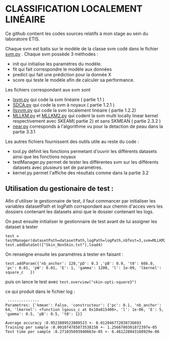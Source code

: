 # CLASSIFICATION LOCALEMENT  LINÉAIRE 
Ce github contient les codes sources relatifs à mon stage au sein du laboratoire ETIS. 

Chaque svm est batis sur le modèle de la classe svm codé dans le fichier [svm.py](https://github.com/Edouard2laire/svm/blob/master/svm.py) . 
Chaque svm possède 3 méthodes :  

- init qui initialise les paramètres du modèle. 
- fit qui fait correspondre le modèle aux données
- predict qui fait une prédiction pour la donnée X
- score qui teste le modèle afin de calculer sa performance. 

Les fichiers correspondant aux svm sont 
- [lsvm.py](https://github.com/Edouard2laire/svm/blob/master/lsvm.py) qui code la svm linéaire ( partie 1.1 )
- [SDCA.py](https://github.com/Edouard2laire/svm/blob/master/SDCA.py) qui code la svm  à noyaux ( partie 1.2.1 )
- [llsvvm.py](https://github.com/Edouard2laire/svm/blob/master/llsvvm.py) qui code la svm localement linéaire ( partie 1.2.2) 
- [MLLKM.py](https://github.com/Edouard2laire/svm/blob/master/MLLKM.py) et [MLLKM2.py](https://github.com/Edouard2laire/svm/blob/master/MLLKM2.py) qui codent la svm multi locally linear kernel respectivement avec SKEAM( partie 2) et sans SKMEAN ( partie 2.3.2 )
- [near.py](https://github.com/Edouard2laire/svm/blob/master/near.py) corresponds à l'algorithme vu pour la detaction de peau dans la partie 3.3.1


Les autres fichiers fournissent des outils utile au reste du code : 
- tool.py définit les fonctions permetant d'ouvrir les différents datasets ainsi que les fonctions noyaux
- testManager.py permet de tester les différentes svm sur les différents datasets avec plusieurs set de paramètres. 
- kernel.py permet l'affiche des résultats comme dans la partie 3.2 


## Utilisation du gestionaire de test : 
Afin d'utiliser le gestionnaire de test, il faut commancer par initialiser les variables datasetPath et logPath corrspondant aux chemin d'acces vers les dossiers contenant 
les datasets ainsi que le dossier contenant les logs. 

On peut ensuite initialiser le gestionnaire de test avant de lui assigner les dataset à tester

```
test = testManager(datasetPath=datasetPath,logPath=logPath,nbTest=3,svm=MLLKM2)
test.addDataSet(["Skin_NonSkin.txt"],load4)
```

On renseigne ensuite les paramètres à tester en faisant :
```
test.addParam({'nb_anchor': 128,'pD': 0.3 ,'pB': 0.9, 't0': 666.0, 'pc': 0.01, 'pW': 0.01, 'E': 1, 'gamma': 1200, 'l': 1e-09, 'lkernel': square_c   })
```
puis on lance le test avec ``` test.overview("skin-opti-square3") ```

ce qui produit dans le fichier log : 

```
 -------------- 
Parametres: {'kmean': False, 'constructeur': {'pc': 0.1, 'nb_anchor': 64, 'lkernel': <function lgauss_c at 0x10a815400>, 'l': 1e-06, 'E': 5, 'gamma': 0.5, 'pB': 0.5, 't0': 1}}

Average accuracy :0.9523809523809523 +- 0.012046772038736693 
Training per sample :0.001074785873538158 +- 1.2566780301872397e-05 
Test time per sample :8.271035693940663e-05 +- 6.461228043108929e-06 
```

